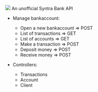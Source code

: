 ![](https://i.imgur.com/C0y2OPo.png)
An unofficial Syntra Bank API 

- Manage bankaccount:
  - Open a new bankaccount => POST
  - List of transactions => GET
  - List of accounts => GET
  - Make a transaction => POST
  - Deposit money => POST
  - Receive money => POST
  
- Controllers:
  - Transactions
  - Account
  - Client
